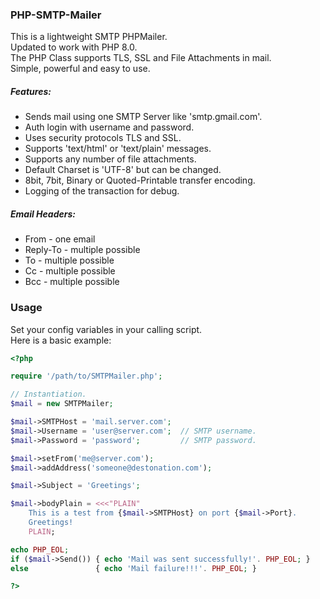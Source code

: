 ### PHP-SMTP-Mailer
This is a lightweight SMTP PHPMailer.<br>
Updated to work with PHP 8.0.<br>
The PHP Class supports TLS, SSL and File Attachments in mail.<br>
Simple, powerful and easy to use.

##### Features:
* Sends mail using one SMTP Server like 'smtp.gmail.com'.
* Auth login with username and password.
* Uses security protocols TLS and SSL.
* Supports 'text/html' or 'text/plain' messages.
* Supports any number of file attachments.
* Default Charset is 'UTF-8' but can be changed.
* 8bit, 7bit, Binary or Quoted-Printable transfer encoding.
* Logging of the transaction for debug.

##### Email Headers:
* From     - one email
* Reply-To - multiple possible
* To  - multiple possible
* Cc  - multiple possible
* Bcc - multiple possible

### Usage
Set your config variables in your calling script.<br>
Here is a basic example:
```php
<?php

require '/path/to/SMTPMailer.php';

// Instantiation.
$mail = new SMTPMailer;

$mail->SMTPHost = 'mail.server.com';
$mail->Username = 'user@server.com';  // SMTP username.
$mail->Password = 'password';         // SMTP password.

$mail->setFrom('me@server.com');
$mail->addAddress('someone@destonation.com');

$mail->Subject = 'Greetings';

$mail->bodyPlain = <<<"PLAIN"
	This is a test from {$mail->SMTPHost} on port {$mail->Port}.
	Greetings!
	PLAIN;

echo PHP_EOL;
if ($mail->Send()) { echo 'Mail was sent successfully!'. PHP_EOL; }
else               { echo 'Mail failure!!!'. PHP_EOL; }

?>
```
